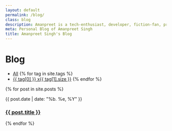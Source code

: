 ```yaml
---
layout: default
permalink: /blog/
class: blog
description: Amanpreet is a tech-enthusiast, developer, fiction-fan, programming addict who loves to build up new cool things by exploring the technologies available around the globe. When not fiddling with these things, he is a 3rd Year B.Tech, Electrical Engineering student at Indian Institute of Technology, Roorkee.
meta: Personal Blog of Amanpreet Singh
title: Amanpreet Singh's Blog
---
```

<h1>Blog</h1>

<ul class='tags'>
	<li><a href='#tag-all' class='tag-all' data-active='true'>All</a>
	{% for tag in site.tags %}
	<li><a href='#tag-{{ tag[0] | replace:' ','-' | downcase }}' class='tag-{{ tag[0] | replace:' ','-' | downcase }}'>{{ tag[0] }} <span>x{{ tag[1].size }}</span></a>
	{% endfor %}
</ul>

{% for post in site.posts %}
<div class='blog__item{% for tag in post.tags %} tag-{{ tag | replace:' ','-' | downcase }}{% endfor %}' >
	<p class='date'>{{ post.date | date: "%b. %e, %Y" }}
	<h3><a href="{{ post.url }}">{{ post.title }}</a></h3>
</div>
{% endfor %}